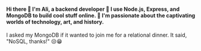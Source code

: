 #### Hi there 👋 I'm Ali, a backend developer 💫 I use Node.js, Express, and MongoDB to build cool stuff online. 👀 I'm passionate about the captivating worlds of technology, art, and history. 

I asked my MongoDB if it wanted to join me for a relational dinner. It said, "NoSQL, thanks!" 😒😁
<!--
**Ali-Vazife/Ali-Vazife** is a ✨ _special_ ✨ repository because its `README.md` (this file) appears on your GitHub profile.

Here are some ideas to get you started:

- 🔭 I’m currently working on ...
- 🌱 I’m currently learning ...
- 👯 I’m looking to collaborate on ...
- 🤔 I’m looking for help with ...
- 💬 Ask me about ...
- 📫 How to reach me: ...
- 😄 Pronouns: ...
- ⚡ Fun fact: ...
-->
